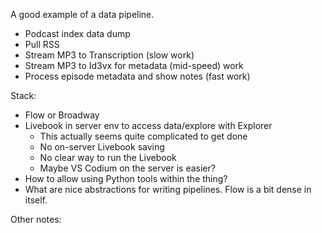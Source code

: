 A good example of a data pipeline.

- Podcast index data dump
- Pull RSS
- Stream MP3 to Transcription (slow work)
- Stream MP3 to Id3vx for metadata (mid-speed) work
- Process episode metadata and show notes (fast work)

Stack:

- Flow or Broadway
- Livebook in server env to access data/explore with Explorer
	- This actually seems quite complicated to get done
	- No on-server Livebook saving
	- No clear way to run the Livebook
	- Maybe VS Codium on the server is easier?
- How to allow using Python tools within the thing?
- What are nice abstractions for writing pipelines. Flow is a bit dense in itself.

Other notes:

